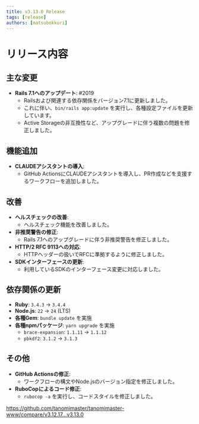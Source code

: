 ```yaml
---
title: v3.13.0 Release
tags: [release]
authors: [matsubokkuri]
---
```


<!-- truncate -->
# リリース内容

## 主な変更

- **Rails 7.1へのアップデート**: #2019
  - Railsおよび関連する依存関係をバージョン7.1に更新しました。
  - これに伴い、`bin/rails app:update` を実行し、各種設定ファイルを更新しています。
  - Active Storageの非互換性など、アップグレードに伴う複数の問題を修正しました。

## 機能追加

- **CLAUDEアシスタントの導入**:
  - GitHub ActionsにCLAUDEアシスタントを導入し、PR作成などを支援するワークフローを追加しました。

## 改善

- **ヘルスチェックの改善**:
  - ヘルスチェック機能を改善しました。
- **非推奨警告の修正**:
  - Rails 7.1へのアップグレードに伴う非推奨警告を修正しました。
- **HTTP/2 RFC 9113への対応**:
  - HTTPヘッダーの扱いでRFCに準拠するように修正しました。
- **SDKインターフェースの更新**:
  - 利用しているSDKのインターフェース変更に対応しました。

## 依存関係の更新

- **Ruby**: `3.4.3` -> `3.4.4`
- **Node.js**: `22` -> `24` (LTS)
- **各種Gem**: `bundle update` を実施
- **各種npmパッケージ**: `yarn upgrade` を実施
  - `brace-expansion`: `1.1.11` -> `1.1.12`
  - `pbkdf2`: `3.1.2` -> `3.1.3`

## その他

- **GitHub Actionsの修正**:
  - ワークフローの構文やNode.jsのバージョン指定を修正しました。
- **RuboCopによるコード修正**:
  - `rubocop -a` を実行し、コードスタイルを修正しました。


https://github.com/tanomimaster/tanomimaster-www/compare/v3.12.17...v3.13.0